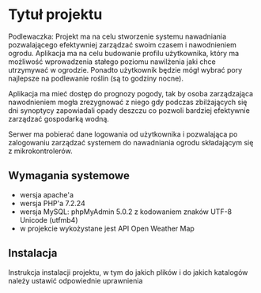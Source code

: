 
# Tytuł projektu
Podlewaczka: Projekt ma na celu stworzenie systemu nawadniania pozwalającego efektywniej zarządzać swoim czasem i nawodnieniem ogrodu. Aplikacja ma na celu budowanie profilu użytkownika, który ma możliwość wprowadzenia stałego poziomu nawilżenia jaki chce utrzymywać w ogrodzie. Ponadto użytkownik będzie mógł wybrać pory najlepsze na podlewanie roślin (są to godziny nocne).

Aplikacja ma mieć dostęp do prognozy pogody, tak by osoba zarządzająca nawodnieniem mogła zrezygnować z niego gdy podczas zbilżających się dni synoptycy zapowiadali opady deszczu co pozwoli bardziej efektywnie zarządzać gospodarką wodną.

Serwer ma pobierać dane logowania od użytkownika i pozwalająca po zalogowaniu zarządzać systemem do nawadniania ogrodu składającym się z mikrokontrolerów.

## Wymagania systemowe
* wersja apache'a 
* wersja PHP'a 7.2.24 
* wersja MySQL: phpMyAdmin 5.0.2 z kodowaniem znaków UTF-8 Unicode (utfmb4)
* w projekcie wykożystane jest API Open Weather Map

## Instalacja
Instrukcja instalacji projektu, w tym do jakich plików i do jakich katalogów należy ustawić odpowiednie uprawnienia
